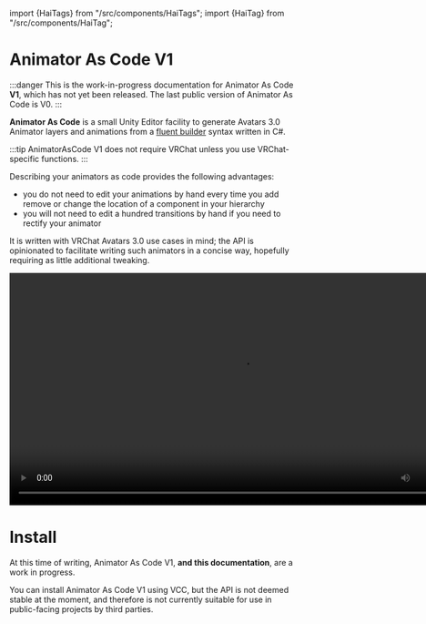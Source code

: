 ﻿import {HaiTags} from "/src/components/HaiTags";
import {HaiTag} from "/src/components/HaiTag";

# Animator As Code V1

<HaiTags>
<HaiTag isUniversal={true} />
</HaiTags>

:::danger
This is the work-in-progress documentation for Animator As Code **V1**, which has not yet been released. The last public version of Animator As Code is V0.
:::

**Animator As Code** is a small Unity Editor facility to generate Avatars 3.0 Animator layers and animations from a [fluent builder](https://en.wikipedia.org/wiki/Fluent_interface) syntax written in C#.

:::tip
AnimatorAsCode V1 does not require VRChat unless you use VRChat-specific functions.
:::

Describing your animators as code provides the following advantages:

- you do not need to edit your animations by hand every time you add remove or change the location of a component in your hierarchy
- you will not need to edit a hundred transitions by hand if you need to rectify your animator

It is written with VRChat Avatars 3.0 use cases in mind; the API is opinionated to facilitate writing such animators in a concise way, hopefully requiring as little additional tweaking.

<video controls width="816" autostart="false">
    <source src={require('../../../static/unsorted_ghc/157751278-475538c7-3310-4fa5-9a87-3651c85eaa1c.mp4').default}/>
</video>

# Install

At this time of writing, Animator As Code V1, **and this documentation**, are a work in progress.

You can install Animator As Code V1 using VCC, but the API is not deemed stable at the moment, and therefore is not currently suitable
for use in public-facing projects by third parties.
